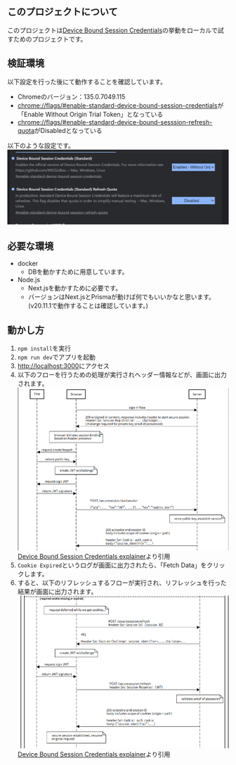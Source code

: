 ## このプロジェクトについて
このプロジェクトは[Device Bound Session Credentials](https://w3c.github.io/webappsec-dbsc/)の挙動をローカルで試すためのプロジェクトです。

## 検証環境
以下設定を行った後にて動作することを確認しています。
- Chromeのバージョン：135.0.7049.115
- [chrome://flags/#enable-standard-device-bound-session-credentials](chrome://flags/#enable-standard-device-bound-session-credentials)が「Enable Without Origin Trial Token」となっている
- [chrome://flags/#enable-standard-device-bound-sesssion-refresh-quota](chrome://flags/#enable-standard-device-bound-sesssion-refresh-quota)がDisabledとなっている

以下のような設定です。
![設定のキャプチャ](./public/2025-04-28_11h06_30.png)

## 必要な環境
- docker
  - DBを動かすために用意しています。
- Node.js
  - Next.jsを動かすために必要です。
  - バージョンはNext.jsとPrismaが動けば何でもいいかなと思います。(v20.11.1で動作することは確認しています。)

## 動かし方
1. `npm install`を実行
2. `npm run dev`でアプリを起動
3. [http://localhost:3000](http://localhost:3000)にアクセス
4. 以下のフローを行うための処理が実行されヘッダー情報などが、画面に出力されます。
![セッションの開始](./public/2025-05-05_12h31_36.png)  
[Device Bound Session Credentials explainer](https://github.com/w3c/webappsec-dbsc/blob/main/reg_and_refresh.svg)より引用
5. `Cookie Expired`というログが画面に出力されたら、「Fetch Data」をクリックします。
6. すると、以下のリフレッシュするフローが実行され、リフレッシュを行った結果が画面に出力されます。
![セッションの更新](./public/2025-05-05_12h33_37.png)  
[Device Bound Session Credentials explainer](https://github.com/w3c/webappsec-dbsc/blob/main/reg_and_refresh.svg)より引用


